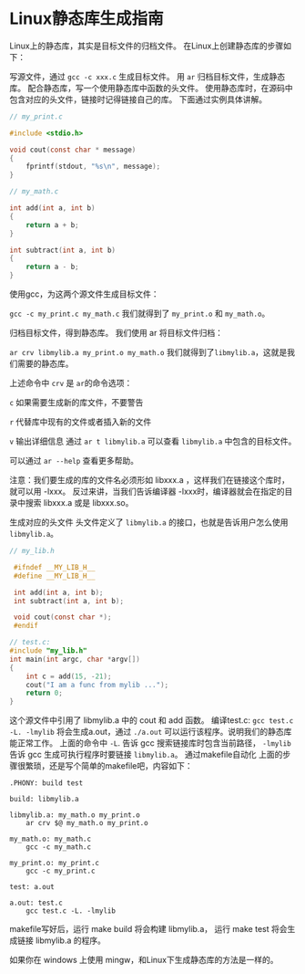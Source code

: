 # Linux静态库生成指南
Linux上的静态库，其实是目标文件的归档文件。
在Linux上创建静态库的步骤如下：

写源文件，通过 ```gcc -c xxx.c``` 生成目标文件。
用 ```ar``` 归档目标文件，生成静态库。
配合静态库，写一个使用静态库中函数的头文件。
使用静态库时，在源码中包含对应的头文件，链接时记得链接自己的库。
下面通过实例具体讲解。

```c
// my_print.c

#include <stdio.h>

void cout(const char * message)
{
    fprintf(stdout, "%s\n", message);
}

// my_math.c

int add(int a, int b)
{
    return a + b;
}

int subtract(int a, int b)
{
    return a - b;
}
```
使用gcc，为这两个源文件生成目标文件：

```gcc -c my_print.c my_math.c```
我们就得到了 ```my_print.o``` 和 ```my_math.o```。

归档目标文件，得到静态库。
我们使用 ar 将目标文件归档：

```ar crv libmylib.a my_print.o my_math.o```
我们就得到了```libmylib.a```，这就是我们需要的静态库。

上述命令中 ```crv``` 是 ```ar```的命令选项：

```c``` 如果需要生成新的库文件，不要警告

```r``` 代替库中现有的文件或者插入新的文件

```v``` 输出详细信息
通过 ```ar t libmylib.a``` 可以查看 ```libmylib.a``` 中包含的目标文件。

可以通过 ```ar --help``` 查看更多帮助。

注意：我们要生成的库的文件名必须形如 libxxx.a ，这样我们在链接这个库时，就可以用 -lxxx。
反过来讲，当我们告诉编译器 -lxxx时，编译器就会在指定的目录中搜索 libxxx.a 或是 libxxx.so。

生成对应的头文件
头文件定义了 ```libmylib.a``` 的接口，也就是告诉用户怎么使用 ```libmylib.a```。

```c
// my_lib.h

 #ifndef __MY_LIB_H__
 #define __MY_LIB_H__

 int add(int a, int b);
 int subtract(int a, int b);

 void cout(const char *);
 #endif
 ```

```c
// test.c:
#include "my_lib.h"
int main(int argc, char *argv[])
{
    int c = add(15, -21);
    cout("I am a func from mylib ...");
    return 0;
}
```

这个源文件中引用了 libmylib.a 中的 cout 和 add 函数。
编译test.c:
```gcc test.c -L. -lmylib```
将会生成a.out，通过 ```./a.out``` 可以运行该程序。说明我们的静态库能正常工作。
上面的命令中 ```-L```. 告诉 gcc 搜索链接库时包含当前路径， ```-lmylib``` 告诉 gcc 生成可执行程序时要链接 ```libmylib.a```。
通过makefile自动化
上面的步骤很繁琐，还是写个简单的makefile吧，内容如下：
```
.PHONY: build test

build: libmylib.a

libmylib.a: my_math.o my_print.o
	ar crv $@ my_math.o my_print.o

my_math.o: my_math.c
	gcc -c my_math.c

my_print.o: my_print.c
	gcc -c my_print.c

test: a.out

a.out: test.c
	gcc test.c -L. -lmylib
```
makefile写好后，运行 make build 将会构建 libmylib.a， 运行 make test 将会生成链接 libmylib.a 的程序。

如果你在 windows 上使用 mingw，和Linux下生成静态库的方法是一样的。